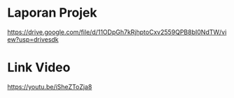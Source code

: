 # Laporan Projek
https://drive.google.com/file/d/11ODpGh7kRjhptoCxv2559QPB8bI0NdTW/view?usp=drivesdk

# Link Video
https://youtu.be/iSheZToZja8

